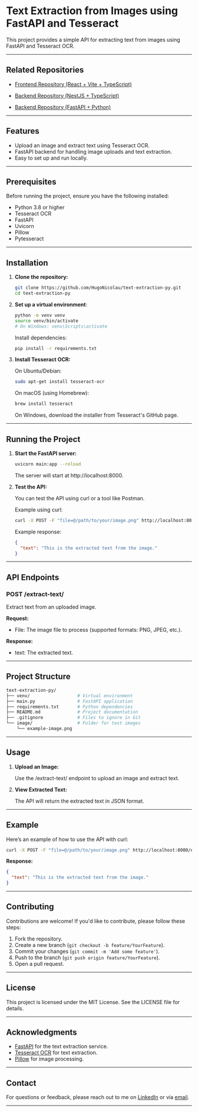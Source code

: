 # Text Extraction from Images using FastAPI and Tesseract

This project provides a simple API for extracting text from images using FastAPI and Tesseract OCR.

---

## Related Repositories

- [Frontend Repository (React + Vite + TypeScript)](https://github.com/HugoNicolau/text-extraction-react)


- [Backend Repository (NestJS + TypeScript)](https://github.com/HugoNicolau/text-extraction-nestjs)

- [Backend Repository (FastAPI + Python)](https://github.com/HugoNicolau/text-extraction-py)

---

## Features

- Upload an image and extract text using Tesseract OCR.
- FastAPI backend for handling image uploads and text extraction.
- Easy to set up and run locally.

---

## Prerequisites

Before running the project, ensure you have the following installed:

- Python 3.8 or higher
- Tesseract OCR
- FastAPI
- Uvicorn
- Pillow
- Pytesseract

---

## Installation

1. **Clone the repository:**

   ```bash
   git clone https://github.com/HugoNicolau/text-extraction-py.git
   cd text-extraction-py
   ```

2. **Set up a virtual environment**:

    ```bash
    python -m venv venv
    source venv/bin/activate  
    # On Windows: venv\Scripts\activate
    ```

    Install dependencies:

    ```bash
    pip install -r requirements.txt
    ```

3. **Install Tesseract OCR:**

    On Ubuntu/Debian:

    ```bash
    sudo apt-get install tesseract-ocr
    ```

    On macOS (using Homebrew):

    ```bash
    brew install tesseract
    ```

    On Windows, download the installer from Tesseract's GitHub page.

---

## Running the Project

1. **Start the FastAPI server:**

    ```bash
    uvicorn main:app --reload
    ```

    The server will start at http://localhost:8000.

2. **Test the API:**

    You can test the API using curl or a tool like Postman.

    Example using curl:

    ```bash
    curl -X POST -F "file=@/path/to/your/image.png" http://localhost:8000/extract-text/
    ```

    Example response:

    ```json
    {
      "text": "This is the extracted text from the image."
    }
    ```

---

## API Endpoints

### POST /extract-text/

Extract text from an uploaded image.

**Request:**

- File: The image file to process (supported formats: PNG, JPEG, etc.).

**Response:**

- text: The extracted text.

---

## Project Structure

```bash
text-extraction-py/
├── venv/                  # Virtual environment
├── main.py                # FastAPI application
├── requirements.txt       # Python dependencies
├── README.md              # Project documentation
├── .gitignore             # Files to ignore in Git
└── image/                 # Folder for test images
    └── example-image.png
```

---

## Usage

1. **Upload an Image:**

    Use the /extract-text/ endpoint to upload an image and extract text.

2. **View Extracted Text:**

    The API will return the extracted text in JSON format.

---

## Example

Here’s an example of how to use the API with curl:

```bash
curl -X POST -F "file=@/path/to/your/image.png" http://localhost:8000/extract-text/
```

**Response:**

```json
{
  "text": "This is the extracted text from the image."
}
```

---

## Contributing

Contributions are welcome! If you'd like to contribute, please follow these steps:

1. Fork the repository.
2. Create a new branch (`git checkout -b feature/YourFeature`).
3. Commit your changes (`git commit -m 'Add some feature'`).
4. Push to the branch (`git push origin feature/YourFeature`).
5. Open a pull request.

---

## License

This project is licensed under the MIT License. See the LICENSE file for details.

---

## Acknowledgments

- [FastAPI](https://fastapi.tiangolo.com/) for the text extraction service.
- [Tesseract OCR](https://github.com/tesseract-ocr/tesseract) for text extraction.
- [Pillow](https://python-pillow.org/) for image processing.

---

## Contact

For questions or feedback, please reach out to me on [LinkedIn](https://www.linkedin.com/in/hugo-nicolau/) or via [email](mailto:nicolau.hugogiles@gmail.com).

---
